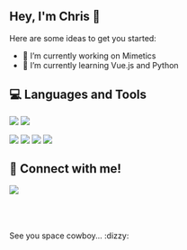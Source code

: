 ## Hey, I'm Chris 👋

Here are some ideas to get you started:

- 🔭 I’m currently working on Mimetics
- 🌱 I’m currently learning Vue.js and Python

## :computer: Languages and Tools

<a href="#"><img src="https://img.icons8.com/color/48/000000/javascript.png"/></a>
<a href="#"><img src="https://img.icons8.com/color/48/000000/vue-js.png"/></a>

<a href="#"><img src="https://img.icons8.com/color/48/000000/bootstrap.png"/></a>
<a href="#"><img src="https://img.icons8.com/color/48/000000/html-5.png"/></a>
<a href="#"><img src="https://img.icons8.com/color/48/000000/css3.png"/></a>
<a href="#"><img src="https://img.icons8.com/color/48/000000/git.png"/></a>

## :iphone: Connect with me!
<a href="https://www.linkedin.com/in/christiano-mafra/"><img src="https://img.icons8.com/android/35/000000/linkedin.png"/></a>

<br>
<br>
<br>
See you space cowboy... :dizzy:
